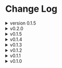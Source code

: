 Change Log
==========
<details>
<<<<<<< Updated upstream
<summary> version 0.1.5 </summary>
=======
<summary> v0.2.1 </summary>

* changed `encap_enum_impl` to `__encap_enum_impl`.
  * `__encap_enum_impl` is hidden from documentation.
* fixed visibility bug for methods.
  * get_bit now has the same visibility as tuple struct data.

</details>
<details>
<summary> v0.2.0 </summary>

* fixed prefix negation bug.
* added `core::ops::Neg`
* **Breaking Changes**: 
  * initialization with local constants outside enum has been changed from `::global_const_name` to C cast syntax, which looks like `(enum ClassStyle) global_const_name`.
  * forced enumerations under a `mod` namespace to get rid of prior limitations.

</details>
<details>
<summary> v0.1.5 </summary>
>>>>>>> Stashed changes

* added ability for external constants to initialize variants

</details>
<details>
<summary> v0.1.4 </summary>

* updated links
* added github badge

</details>
<details>
<summary> v0.1.3 </summary>

* added assignment operators
* updated documentation

</details>
<details>
<summary> v0.1.2 </summary>

* fixed minor bug that uses incorrect fragment in repetition.

</details>
<details>
<summary> v0.1.1 </summary>

* Edited documentation to fix typos

</details>
<details>
<summary> v0.1.0 </summary>

* initial publish to crates.io

</details>